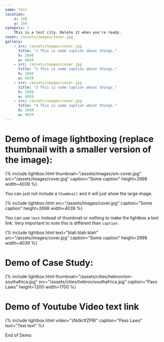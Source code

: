 ```yaml
---
name: Test 
location:
    x: 150
    y: 150
synopsis: |
    This is a test city. Delete it when you're ready.
cover: /assets/images/cover.jpg
gallery:
    - src: /assets/images/cover.jpg
      title: "1 This is some caption about things."
      h: 2698
      w: 4039
    - src: /assets/images/cover.jpg
      title: "2 This is some caption about things."
      h: 2698
      w: 4039
    - src: /assets/images/cover.jpg
      title: "3 This is some caption about things."
      h: 2698
      w: 4039
    - src: /assets/images/cover.jpg
      title: "4 This is some caption about things."
      h: 2698
      w: 4039
---
```


# Demo of image lightboxing (replace thumbnail with a smaller version of the image):

{% include lightbox.html thumbnail="/assets/images/sm-cover.jpg" src="/assets/images/cover.jpg" caption="Some caption" height=2698 width=4039 %}

You can just not include a `thumbnail` and it will just show the large image.

{% include lightbox.html src="/assets/images/cover.jpg" caption="Some caption" height=2698 width=4039 %}

You can use `text` instead of thumbnail or nothing to make the lightbox a text link. Very important to note this is different than `caption`.

{% include lightbox.html text="blah blah blah" src="/assets/images/cover.jpg" caption="Some caption" height=2698 width=4039 %}

# Demo of Case Study:

{% include lightbox.html thumbnail="/assets/cities/hebron/sm-southafrica.jpg" src="/assets/cities/hebron/southafrica.jpg" caption="Pass Laws" height=1200 width=1700 %}


# Demo of Youtube Video text link

{% include lightbox.html video="zNdkrtfZP8I" caption="Pass Laws" text="Test text" %}


End of Demo
